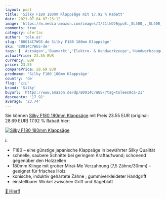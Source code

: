 ```yaml
---
layout: post
title: 'Silky F180 180mm Klappsäge mit 17.92 % Rabatt'
date: 2021-07-04 07:23:12
image: 'https://m.media-amazon.com/images/I/21lkDJ6ypoS._SL500_._SL400_.jpg'
comments: true
category: ofertas
author: 'tole.es'
slug: 'B0014C7WGS-de Silky F180 180mm Klappsäge'
sku: 'B0014C7WGS-de'
tags: [ 'Astsägen','Baumarkt','Elektro- & Handwerkzeuge','Handwerkzeuge','Sägen & Zubehör','silky', ]
actualPrice: 23.55 EUR
currency: EUR
price: 23.55
comparePrice: 28.69 EUR
prodname: 'Silky F180 180mm Klappsäge'
country: 'de'
flag: '🇩🇪'
brand: 'Silky'
buyurl: 'https://www.amazon.de/dp/B0014C7WGS/?tag=tolees0ca-21'
descuento: '17.92'
average: '23.74'
---
```


Sie können [Silky F180 180mm Klappsäge](https://www.amazon.de/dp/B0014C7WGS/?tag=tolees0ca-21) mit Preis 23.55 EUR (original: 28.69 EUR) 17.92 % Rabatt hier:

[![Silky F180 180mm Klappsäge](https://m.media-amazon.com/images/I/21lkDJ6ypoS._SL500_._SL400_.jpg)](https://www.amazon.de/dp/B0014C7WGS/?tag=tolees0ca-21)

ℹ️:

- F180 – eine günstige japanische Klappsäge in bewährter Silky Qualität
- schnelle, saubere Schnitte bei geringem Kraftaufwand; schonend gegenüber den Holzzellen
- 180mm Klinge mit grober Mirai-Me Verzahnung (7,5 Zähne/30mm) – geeignet für frisches Holz
- konische, induktiv gehärtete Zähne ; gummiverkleideter Handgriff
- einstellbarer Winkel zwischen Griff und Sägeblatt

[🛒 Hier!!](https://www.amazon.de/dp/B0014C7WGS/?tag=tolees0ca-21)

